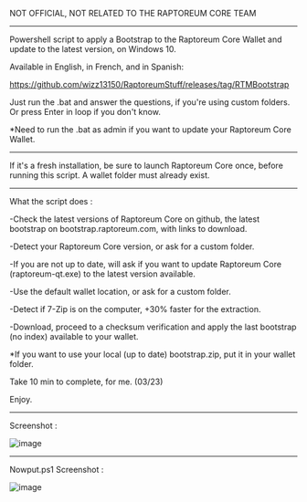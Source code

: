 NOT OFFICIAL, NOT RELATED TO THE RAPTOREUM CORE TEAM

-----------------------------------

Powershell script to apply a Bootstrap to the Raptoreum Core Wallet and update to the latest version, on Windows 10.

Available in English, in French, and in Spanish:

https://github.com/wizz13150/RaptoreumStuff/releases/tag/RTMBootstrap

Just run the .bat and answer the questions, if you're using custom folders. Or press Enter in loop if you don't know.

*Need to run the .bat as admin if you want to update your Raptoreum Core Wallet.

-----------------------------------

If it's a fresh installation, be sure to launch Raptoreum Core once, before running this script. A wallet folder must already exist.

-----------------------------------

What the script does :

-Check the latest versions of Raptoreum Core on github, the latest bootstrap on bootstrap.raptoreum.com, with links to download.

-Detect your Raptoreum Core version, or ask for a custom folder.

-If you are not up to date, will ask if you want to update Raptoreum Core (raptoreum-qt.exe) to the latest version available.

-Use the default wallet location, or ask for a custom folder.

-Detect if 7-Zip is on the computer, +30% faster for the extraction.

-Download, proceed to a checksum verification and apply the last bootstrap (no index) available to your wallet. 

*If you want to use your local (up to date) bootstrap.zip, put it in your wallet folder.

Take 10 min to complete, for me. (03/23)

Enjoy.

-----------------------------------

Screenshot :


![image](https://user-images.githubusercontent.com/22177081/223608627-fadb985e-4757-4aff-9d24-acc4d43e482d.png)


-----------------------------------

Nowput.ps1 Screenshot :


![image](https://user-images.githubusercontent.com/22177081/224513145-19107bc6-dab1-4e9d-9785-f64e384b3498.png)


